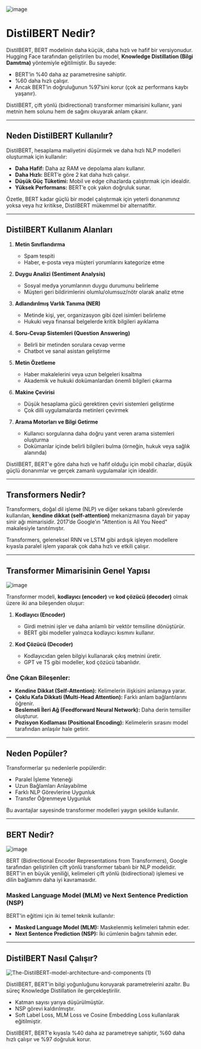 ![image](https://github.com/user-attachments/assets/2d55a29c-e0d4-4294-a8ef-d7bad1ee2135)

# DistilBERT Nedir?

DistilBERT, BERT modelinin daha küçük, daha hızlı ve hafif bir versiyonudur. Hugging Face tarafından geliştirilen bu model, **Knowledge Distillation (Bilgi Damıtma)** yöntemiyle eğitilmiştir. Bu sayede:

- BERT’in %40 daha az parametresine sahiptir.
- %60 daha hızlı çalışır.
- Ancak BERT’in doğruluğunun %97’sini korur (çok az performans kaybı yaşanır).

DistilBERT, çift yönlü (bidirectional) transformer mimarisini kullanır, yani metnin hem solunu hem de sağını okuyarak anlam çıkarır.

---

## Neden DistilBERT Kullanılır?

DistilBERT, hesaplama maliyetini düşürmek ve daha hızlı NLP modelleri oluşturmak için kullanılır:

- **Daha Hafif:** Daha az RAM ve depolama alanı kullanır.
- **Daha Hızlı:** BERT’e göre 2 kat daha hızlı çalışır.
- **Düşük Güç Tüketimi:** Mobil ve edge cihazlarda çalıştırmak için idealdir.
- **Yüksek Performans:** BERT’e çok yakın doğruluk sunar.

Özetle, BERT kadar güçlü bir model çalıştırmak için yeterli donanımınız yoksa veya hız kritikse, DistilBERT mükemmel bir alternatiftir.

---

## DistilBERT Kullanım Alanları

1. **Metin Sınıflandırma**
   - Spam tespiti
   - Haber, e-posta veya müşteri yorumlarını kategorize etme

2. **Duygu Analizi (Sentiment Analysis)**
   - Sosyal medya yorumlarının duygu durumunu belirleme
   - Müşteri geri bildirimlerini olumlu/olumsuz/nötr olarak analiz etme

3. **Adlandırılmış Varlık Tanıma (NER)**
   - Metinde kişi, yer, organizasyon gibi özel isimleri belirleme
   - Hukuki veya finansal belgelerde kritik bilgileri ayıklama

4. **Soru-Cevap Sistemleri (Question Answering)**
   - Belirli bir metinden sorulara cevap verme
   - Chatbot ve sanal asistan geliştirme

5. **Metin Özetleme**
   - Haber makalelerini veya uzun belgeleri kısaltma
   - Akademik ve hukuki dokümanlardan önemli bilgileri çıkarma

6. **Makine Çevirisi**
   - Düşük hesaplama gücü gerektiren çeviri sistemleri geliştirme
   - Çok dilli uygulamalarda metinleri çevirmek

7. **Arama Motorları ve Bilgi Getirme**
   - Kullanıcı sorgularına daha doğru yanıt veren arama sistemleri oluşturma
   - Dokümanlar içinde belirli bilgileri bulma (örneğin, hukuk veya sağlık alanında)

DistilBERT, BERT'e göre daha hızlı ve hafif olduğu için mobil cihazlar, düşük güçlü donanımlar ve gerçek zamanlı uygulamalar için idealdir.

---

## Transformers Nedir?

Transformers, doğal dil işleme (NLP) ve diğer sekans tabanlı görevlerde kullanılan, **kendine dikkat (self-attention)** mekanizmasına dayalı bir yapay sinir ağı mimarisidir. 2017’de Google’ın "Attention is All You Need" makalesiyle tanıtılmıştır.

Transformers, geleneksel RNN ve LSTM gibi ardışık işleyen modellere kıyasla paralel işlem yaparak çok daha hızlı ve etkili çalışır.

---

## Transformer Mimarisinin Genel Yapısı

![image](https://github.com/user-attachments/assets/5807ac12-22ad-45cc-a9a3-01ea36f99b81)

Transformer modeli, **kodlayıcı (encoder)** ve **kod çözücü (decoder)** olmak üzere iki ana bileşenden oluşur:

1. **Kodlayıcı (Encoder)**
   - Girdi metnini işler ve daha anlamlı bir vektör temsiline dönüştürür.
   - BERT gibi modeller yalnızca kodlayıcı kısmını kullanır.

2. **Kod Çözücü (Decoder)**
   - Kodlayıcıdan gelen bilgiyi kullanarak çıkış metnini üretir.
   - GPT ve T5 gibi modeller, kod çözücü tabanlıdır.

### Öne Çıkan Bileşenler:
- **Kendine Dikkat (Self-Attention):** Kelimelerin ilişkisini anlamaya yarar.
- **Çoklu Kafa Dikkati (Multi-Head Attention):** Farklı anlam bağlantılarını öğrenir.
- **Beslemeli İleri Ağ (Feedforward Neural Network):** Daha derin temsiller oluşturur.
- **Pozisyon Kodlaması (Positional Encoding):** Kelimelerin sırasını model tarafından anlaşılır hale getirir.

---

## Neden Popüler?

Transformerlar şu nedenlerle popülerdir:
- Paralel İşleme Yeteneği
- Uzun Bağlamları Anlayabilme
- Farklı NLP Görevlerine Uygunluk
- Transfer Öğrenmeye Uygunluk

Bu avantajlar sayesinde transformer modelleri yaygın şekilde kullanılır.

---

## BERT Nedir?

![image](https://github.com/user-attachments/assets/8b8b21c2-73fc-405f-9557-c293564855ed)

BERT (Bidirectional Encoder Representations from Transformers), Google tarafından geliştirilen çift yönlü transformer tabanlı bir NLP modelidir. BERT'in en büyük yeniliği, kelimeleri çift yönlü (bidirectional) işlemesi ve dilin bağlamını daha iyi kavramasıdır.

### Masked Language Model (MLM) ve Next Sentence Prediction (NSP)
BERT’in eğitimi için iki temel teknik kullanılır:

- **Masked Language Model (MLM):** Maskelenmiş kelimeleri tahmin eder.
- **Next Sentence Prediction (NSP):** İki cümlenin bağını tahmin eder.
  
---

## DistilBERT Nasıl Çalışır?

![The-DistilBERT-model-architecture-and-components (1)](https://github.com/user-attachments/assets/2226d4bd-fead-47d6-ba55-8de38b4dd105)

DistilBERT, BERT’in bilgi yoğunluğunu koruyarak parametrelerini azaltır. Bu süreç Knowledge Distillation ile gerçekleştirilir.

- Katman sayısı yarıya düşürülmüştür.
- NSP görevi kaldırılmıştır.
- Soft Label Loss, MLM Loss ve Cosine Embedding Loss kullanılarak eğitilmiştir.

DistilBERT, BERT’e kıyasla %40 daha az parametreye sahiptir, %60 daha hızlı çalışır ve %97 doğruluk korur.

